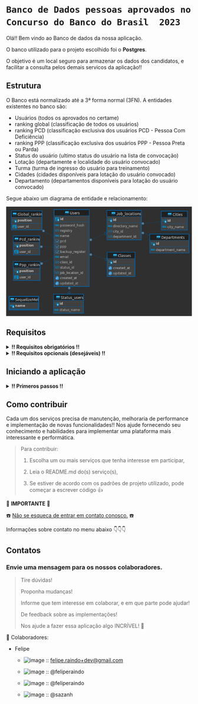 
# `Banco de Dados pessoas aprovados no Concurso do Banco do Brasil  2023`

Olá!! Bem vindo ao Banco de dados da nossa aplicação.

O banco utilizado para o projeto escolhido foi o **Postgres**.

O objetivo é um local seguro para armazenar os dados dos candidatos, e facilitar a consulta pelos demais servicos da aplicação!!

## Estrutura ##
O Banco está normalizado até a 3ª forma normal (3FN).
A entidades existentes no banco são:
  - Usuários (todos os aprovados no certame)
  - ranking global (classificação de todos os usuários)
  - ranking PCD (classificação exclusiva dos usuários PCD - Pessoa Com Deficiência)
  - ranking PPP (classificação exclusiva dos usuários PPP - Pessoa Preta ou Parda)
  - Status do usuário (ultimo status do usuário na lista de convocação)
  - Lotação (departamente e localidade do usuário convocado)
  - Turma (turma de ingresso do usuário para treinamento)
  - Cidades (cidades disponíveis para lotação do usuário convocado)
  - Departamento (departamentos disponíveis para lotação do usuário convocado)

Segue abaixo um diagrama de entidade e relacionamento:


  ![diagrama de entidade e relacionamento](./images/diagrama-de-entidade-e-relacionamento.png)

## Requisitos ##

<details>

  <summary>
    <strong>
      !! Requisitos obrigatórios !!
    </strong>
  </summary>

  1. Docker :red_circle::

       - Para verificar a instalação do `docker` execute no terminal:
    
             $ docker --version

         caso o retorno seja algo como:

             $ docker: command not found

         siga pra este [link - Instalação do Docker Engine -](https://docs.docker.com/engine/install/) para realizar a instalação do Docker.

</details>

<details>
  <summary>
    <strong>
      !! Requisitos opcionais (desejáveis) !!
    </strong>
  </summary>

  1. Node.js :green_circle::
     
      - Para verificar a instalação do `node` execute no terminal:
        
            $ node --version

        caso o retorno seja algo como:

             $ Command 'node' not found, but can be installed with:
             $ sudo apt install nodejs

        siga pra este [link - Inslação do Node através do NVM -](https://github.com/nvm-sh/nvm#installing-and-updating) para realizar a instalação do node.js.
      

  2. Python versão 3 ou superior :green_circle::

       - Para verificar a instalção do `Python` execute no terminal:
    
             $ python3 --version

         caso o retorno seja algo como:

             $ command not found: python

         siga para esse [link - Instalação do python -](https://wiki.python.org/moin/BeginnersGuide/Download) para realizar a instalação do python 3 ou superior.
  
</details>

## Iniciando a aplicação ##

<details>

   <summary>
     <strong>
       ‼ Primeros passos !!
     </strong>
   </summary>


   1. Clone o repositório

      - Use o comando:
        - `git clone <url do repositório>`
      - Entre na pasta do repositório que você acabou de clonar:
        - `cd <nome do repositório>`

   
  2. Crie um arquvivo `.env`:
   
      - User o comando: `touch .env`
    
      - Abra o arquivo `.env` no editor de códido de sua preferência e defina as seguintes variáveis de ambiente:
    
            1.  PORT_BACK=defina_uma_porta
            2.  PORT_DB=defina_uma_porta
            3.  PORT_FRONT=defina_uma_porta
            4.  POSTGRES_USER=defina_um_usuário
            5.  POSTGRES_PASSWORD=defina_uma_senha
            6.  POSTGRES_DB=defina_o_nome_do_db
            7.  HOST_BACK=defina_o_host
            8.  JWT_SECRET=defina_uma_palavra_passe
            9.  JWT_EXPIRATION=defina_um_intervalo_de_tempo

      - caso não tenha familiaridae com alguma das variáveis de ambiente citadas acima consulte:
          - [PostgresSQL](https://www.postgresql.org/docs/16/tutorial.html) ou [docker-postgres](https://hub.docker.com/_/postgres)
          - [JWT - Json Web Token](https://jwt.io/introduction) ou [jwt - for node](https://www.npmjs.com/package/jsonwebtoken)
       
  3. Inicie os conatainers com o Docker:

       - User o comando
         
             $ docker compose up --build

       - Caso esteja usando uma versão mais antiga do Docker, e o comando acima resultar em erro, tente o comando abaixo:

              $ docker-compose up --build

  4. Após todo o processamento, e esperado que a aplicação esteja operacional.
       - Para verificar o funcionando do fron-end acesse `http://localhost:{PORT_FRONT}`
       - Para verificar o funcionamento do back_end acesse `http://{HOST_BACK}:{PORT_BACK}`
       - Para verificar o banco de dados inicie alguma aplicação para acesso a banco. Ex.: [Dbeaver](https://dbeaver.io/download/), [pgAdmin](https://www.pgadmin.org/)

## Termos e acordos ##
Aos interessados em particiar do projeto, segue abaixo as recomendações e regras a serem seguidas para os contribuidores.
  - Cada serviço tem suas regras e recomendações específicas, consulte o README.md de cada serviço para mais detalhes.
  - Padrões de projeto devem ser seguidos, a fim de se evitar conflitos.
  - Para todos os serviços utilizamos a estrutura de [Git](https://blog.rocketseat.com.br/iniciando-com-git-github/) e [Git Flow](https://medium.com/trainingcenter/utilizando-o-fluxo-git-flow-e63d5e0d5e04).
  - Todos os serviços se integram através de containers [docker](https://www.docker.com/) - para mais informações sobre containers [docker / docker compose / docker-cli](https://docs.docker.com/get-started/overview/) consulte a documentação.
  - Aprovação e merge de cada pull requests deve ter aprovação de pelo menos 1 (um) outro colaborador.

</details>

## Como contribuir ##
Cada um dos serviços precisa de manutenção, melhoraria de performance e implementação de novas funcionalidades!!
Nos ajude fornecendo seu conhecimento e habilidades para implementar uma plataforma mais interessante e performática.

  > Para contribuir:
  >
  > 1. Escolha um ou mais serviços que tenha interesse em participar,
  >
  > 2. Leia o README.md do(s) serviço(s),
  >  
  > 3. Se estiver de acordo com os padrões de projeto utilizado, pode começar a escrever código :thumbsup:

:loudspeaker: **IMPORTANTE** :loudspeaker:

:telephone: [Não se esqueca de entrar em contato conosco.](#contatos) :telephone:

Informações sobre contato no menu abaixo :point_down::point_down::point_down:

## Contatos ##

### **Envie** uma mensagem para os nossos colaboradores. ###
>  Tire dúvidas!
>
> Proponha mudanças!
>
> Informe que tem interesse em colaborar, e em que parte pode ajudar!
>
> De feedback sobre as implementações!
>
> Nos ajude a fazer essa aplicação algo INCRÍVEL! :star_struck:

:busts_in_silhouette: Colaboradores:

  -  Felipe
      - ![image](https://img.shields.io/badge/Gmail-D14836?style=for-the-badge&logo=gmail&logoColor=white) :: felipe.raindo+dev@gmail.com
        
      - ![image](https://img.shields.io/badge/GitHub-100000?style=for-the-badge&logo=github&logoColor=white) :: @feliperaindo
        
      - ![image](https://img.shields.io/badge/LinkedIn-0077B5?style=for-the-badge&logo=linkedin&logoColor=white) :: @feliperaindo
        
      - ![image](https://dcbadge.vercel.app/api/shield/555185291770593302) :: @sazanh
